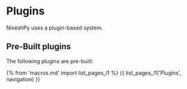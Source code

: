 # Plugins

NiveshPy uses a plugin-based system.

## Pre-Built plugins
The following plugins are pre-built:

{% from 'macros.md' import list_pages_l1 %}
{{ list_pages_l1('Plugins', navigation) }}